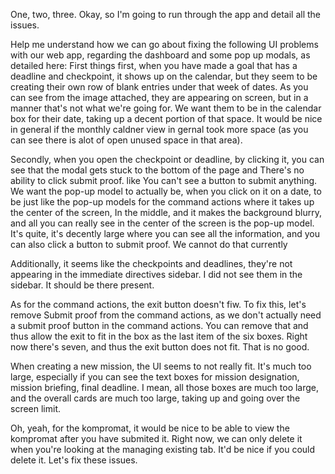 One, two, three. Okay, so I'm going to run through the app and detail all the issues.

Help me understand how we can go about fixing the following UI problems with our web app, regarding the dashboard and some pop up modals, as detailed here: First things first, when you have made a goal that has a deadline and checkpoint, it shows up on the calendar, but they seem to be creating their own row of blank entries under that week of dates. As you can see from the image attached, they are appearing on screen, but in a manner that's not what we're going for. We want them to be in the calendar box for their date, taking up a decent portion of that space. It would be nice in general if the monthly caldner view in gernal took more space (as you can see there is alot of open unused space in that area). 

Secondly, when you open the checkpoint or deadline, by clicking it, you can see that the modal gets stuck to the bottom of the page and There's no ability to click submit proof. like You can't see a button to submit anything. We want the pop-up model to actually be, when you click on it on a date, to be just like the pop-up models for the command actions where it takes up the center of the screen, In the middle, and it makes the background blurry, and all you can really see in the center of the screen is the pop-up model. It's quite, it's decently large where you can see all the information, and you can also click a button to submit proof. We cannot do that currently

Additionally, it seems like the checkpoints and deadlines, they're not appearing in the immediate directives sidebar. I did not see them in the sidebar. It should be there present.

As for the command actions, the exit button doesn't fiw. To fix this, let's remove Submit proof from the command actions, as we don't actually need a submit proof button in the command actions. You can remove that and thus allow the exit to fit in the box as the last item of the six boxes. Right now there's seven, and thus the exit button does not fit. That is no good.

When creating a new mission, the UI seems to not really fit. It's much too large, especially if you can see the text boxes for mission designation, mission briefing, final deadline. I mean, all those boxes are much too large, and the overall cards are much too large, taking up and going over the screen limit. 

Oh, yeah, for the kompromat, it would be nice to be able to view the kompromat after you have submited it. Right now, we can only delete it when you're looking at the managing existing tab. It'd be nice if you could delete it. Let's fix these issues. 